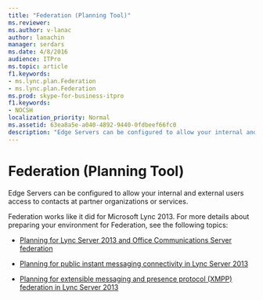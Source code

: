 ```yaml
---
title: "Federation (Planning Tool)"
ms.reviewer: 
ms.author: v-lanac
author: lanachin
manager: serdars
ms.date: 4/8/2016
audience: ITPro
ms.topic: article
f1.keywords:
- ms.lync.plan.Federation
- ms.lync.plan.Federation
ms.prod: skype-for-business-itpro
f1.keywords:
- NOCSH
localization_priority: Normal
ms.assetid: 63ea8a5e-a040-4892-9440-0fdbeef66fc0
description: "Edge Servers can be configured to allow your internal and external users access to contacts at partner organizations or services."
---
```


# Federation (Planning Tool)
 
Edge Servers can be configured to allow your internal and external users access to contacts at partner organizations or services.
  
 Federation works like it did for Microsoft Lync 2013. For more details about preparing your environment for Federation, see the following topics:
  
- [Planning for Lync Server 2013 and Office Communications Server federation](https://technet.microsoft.com/en-us/library/jj205335%28v=ocs.15%29.aspx)
    
- [Planning for public instant messaging connectivity in Lync Server 2013](https://technet.microsoft.com/en-us/library/jj205349%28v=ocs.15%29.aspx)
    
- [Planning for extensible messaging and presence protocol (XMPP) federation in Lync Server 2013](https://technet.microsoft.com/en-us/library/jj205107%28v=ocs.15%29.aspx)
    

